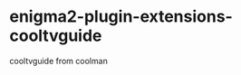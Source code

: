 enigma2-plugin-extensions-cooltvguide
=====================================

cooltvguide from coolman